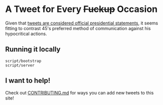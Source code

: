 # A Tweet for Every ~~Fuckup~~ Occasion

Given that [tweets are considered official presidential statements](http://www.slate.com/articles/news_and_politics/jurisprudence/2017/06/the_9th_circuit_just_decreed_that_trump_s_twitter_feed_must_be_taken_seriously.html), it seems fitting to contrast 45's preferred method of communication against his hypocritical actions.

## Running it locally

```console
script/bootstrap
script/server
```

## I want to help!

Check out [CONTRIBUTING.md](CONTRIBUTING.md) for ways you can add new tweets to this site!
